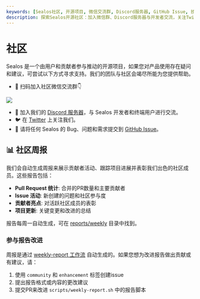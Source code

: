 ```yaml
---
keywords: [Sealos社区, 开源项目, 微信交流群, Discord服务器, GitHub Issue, 技术支持, 用户交流, 问题反馈]
description: 探索Sealos开源社区：加入微信群、Discord服务器与开发者交流，关注Twitter获取最新动态，通过GitHub反馈问题。我们致力于为您提供全方位支持。
---
```


# 社区

Sealos 是一个由用户和贡献者参与推动的开源项目，如果您对产品使用存在疑问和建议，可尝试以下方式寻求支持。我们的团队与社区会竭尽所能为您提供帮助。

+ 📱 扫码加入社区微信交流群👇

![](https://oss.laf.run/htr4n1-images/sealos-qr-code.jpg)

+ 💬 加入我们的 [Discord 服务器](https://discord.gg/qzBmGGZGk7)，与 Sealos 开发者和终端用户进行交流。
+ 🐦 在 [Twitter](https://twitter.com/Sailos_io) 上关注我们。
+ 🐞 请将任何 Sealos 的 Bug、问题和需求提交到 [GitHub Issue](https://github.com/labring/sealos/issues/new/choose)。

## 📊 社区周报

我们会自动生成周报来展示贡献者活动、跟踪项目进展并表彰我们出色的社区成员。这些报告包括：

- **Pull Request 统计**: 合并的PR数量和主要贡献者
- **Issue 活动**: 新创建的问题和社区参与度
- **贡献者亮点**: 对活跃社区成员的表彰
- **项目更新**: 关键变更和改进的总结

报告每周一自动生成，可在 [reports/weekly](https://github.com/labring/sealos/tree/main/reports/weekly) 目录中找到。

### 参与报告改进

周报是通过 [weekly-report 工作流](https://github.com/labring/sealos/blob/main/.github/workflows/weekly-report.yml) 自动生成的。如果您想为改进报告做出贡献或有建议，请：

1. 使用 `community` 和 `enhancement` 标签创建issue
2. 提出报告格式或内容的更改建议  
3. 提交PR来改进 `scripts/weekly-report.sh` 中的报告脚本